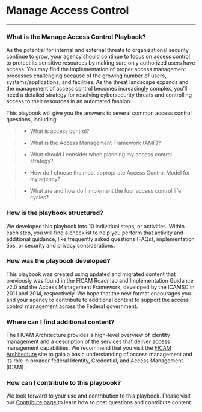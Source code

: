 <script src="https://use.fontawesome.com/e20c671b68.js"></script>

# Manage Access Control
----------------------------------------------------------------
### What is the Manage Access Control Playbook?

As the potential for internal and external threats to organizational security continue to grow, your agency should continue to focus on access control to protect its sensitive resources by making sure only authorized users have access.  You may find the implementation of proper access management processes challenging because of the growing number of users, systems/applications, and facilities. As the threat landscape expands and the management of access control becomes increasingly complex, you’ll need a detailed strategy for resolving cybersecurity threats and controlling access to their resources in an automated fashion.

This playbook will give you the answers to several common access control questions, including:

> * What is access control?

> * What is the Access Management Framework (AMF)?
	
> * What should I consider when planning my access control strategy?

> * How do I choose the most appropriate Access Control Model for my agency?

> * What are and how do I implement the four access control life cycles?

<h3><span>How is the playbook structured?</span></h3>

<p><span>We developed this playbook into 10 individual steps, or activities. Within each step, you will find a checklist to help you perform that activity and additional guidance, like frequently asked questions (FAQs), implementation tips, or security and privacy considerations.</span></p>


<h3><span>How was the playbook developed?</span></h3>

<p><span>This playbook was created using updated and migrated content that previously was found in the FICAM Roadmap and Implementation Guidance v2.0 and the Access Management Framework, developed by the ICAMSC in 2011 and 2014, respectively. We hope that the new format encourages you and your agency to contribute to additional content to support the access control management across the Federal government.</span></p>


<h3><span>Where can I find additional content?</span></h3>

<p><span>The FICAM Architecture provides a high-level overview of identity management and a description of the services that deliver access management capabilities. We recommend that you visit the <a href="http://gsa.github.io/ficam-arch/" target="_blank"> FICAM Architecture</a> site to gain a basic understanding of access management and its role in broader federal Identity, Credential, and Access Management (ICAM).</span></p>


<h3><span>How can I contribute to this playbook?</span></h3>

<p><span>We look forward to your use and contribution to this playbook. Please visit our  <a href="http://bnbuckler.github.io/ficam-identity/contribute/" target =" _blank"> Contribute page </a> to learn how to post questions and contribute content.</span></p>

</div>

